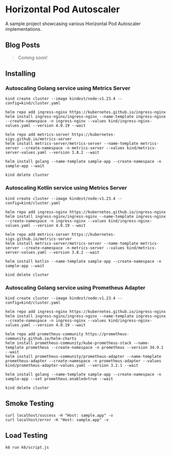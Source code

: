 # Horizontal Pod Autoscaler

A sample project showcasing various Horizontal Pod Autoscaler implementations.

## Blog Posts

> Coming soon!

## Installing

### Autoscaling Golang service using Metrics Server

```shell
kind create cluster --image kindest/node:v1.23.4 --config=kind/cluster.yaml

helm repo add ingress-nginx https://kubernetes.github.io/ingress-nginx
helm install ingress-nginx/ingress-nginx --name-template ingress-nginx --create-namespace -n ingress-nginx --values kind/ingress-nginx-values.yaml --version 4.0.19 --wait

helm repo add metrics-server https://kubernetes-sigs.github.io/metrics-server
helm install metrics-server/metrics-server --name-template metrics-server --create-namespace -n metrics-server --values kind/metrics-server-values.yaml --version 3.8.2 --wait

helm install golang --name-template sample-app --create-namespace -n sample-app --wait

kind delete cluster
```

### Autoscaling Kotlin service using Metrics Server

```shell
kind create cluster --image kindest/node:v1.23.4 --config=kind/cluster.yaml

helm repo add ingress-nginx https://kubernetes.github.io/ingress-nginx
helm install ingress-nginx/ingress-nginx --name-template ingress-nginx --create-namespace -n ingress-nginx --values kind/ingress-nginx-values.yaml --version 4.0.19 --wait

helm repo add metrics-server https://kubernetes-sigs.github.io/metrics-server
helm install metrics-server/metrics-server --name-template metrics-server --create-namespace -n metrics-server --values kind/metrics-server-values.yaml --version 3.8.2 --wait

helm install kotlin --name-template sample-app --create-namespace -n sample-app --wait

kind delete cluster
```

### Autoscaling Golang service using Prometheus Adapter

```shell
kind create cluster --image kindest/node:v1.23.4 --config=kind/cluster.yaml

helm repo add ingress-nginx https://kubernetes.github.io/ingress-nginx
helm install ingress-nginx/ingress-nginx --name-template ingress-nginx --create-namespace -n ingress-nginx --values kind/ingress-nginx-values.yaml --version 4.0.19 --wait

helm repo add prometheus-community https://prometheus-community.github.io/helm-charts
helm install prometheus-community/kube-prometheus-stack --name-template prometheus --create-namespace -n prometheus --version 34.9.1 --wait
helm install prometheus-community/prometheus-adapter --name-template prometheus-adapter --create-namespace -n prometheus-adapter --values kind/prometheus-adapter-values.yaml --version 3.2.1 --wait

helm install golang --name-template sample-app --create-namespace -n sample-app --set prometheus.enabled=true --wait

kind delete cluster
```

## Smoke Testing

```shell
curl localhost/success -H "Host: sample.app" -v
curl localhost/error -H "Host: sample.app" -v
```

## Load Testing

```shell
k6 run k6/script.js
```
